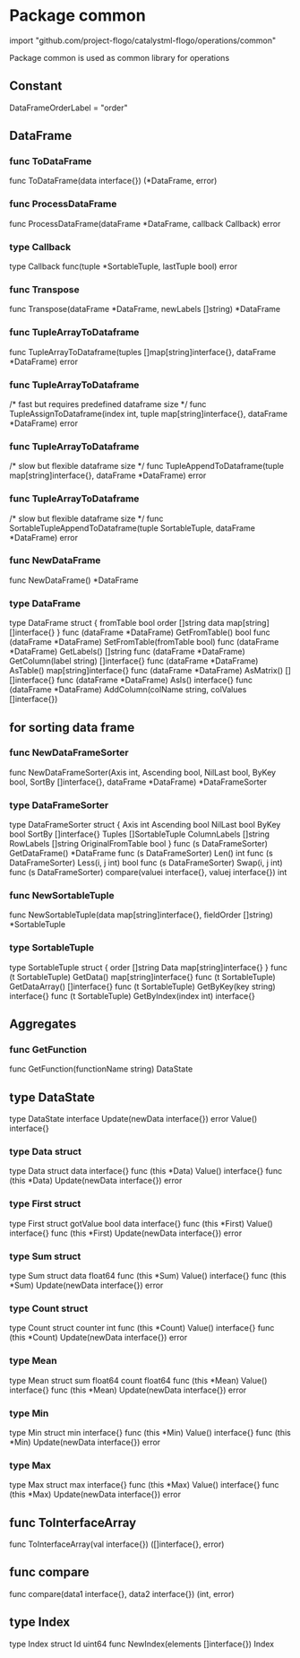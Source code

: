 # Package common

import "github.com/project-flogo/catalystml-flogo/operations/common"

Package common is used as common library for operations

## Constant

DataFrameOrderLabel = "order"

## DataFrame

### func ToDataFrame
func ToDataFrame(data interface{}) (*DataFrame, error)
 
### func ProcessDataFrame
func ProcessDataFrame(dataFrame *DataFrame, callback Callback) error 

### type Callback
type Callback func(tuple *SortableTuple, lastTuple bool) error

### func Transpose
func Transpose(dataFrame *DataFrame, newLabels []string) *DataFrame 

### func TupleArrayToDataframe
func TupleArrayToDataframe(tuples []map[string]interface{}, dataFrame *DataFrame) error 

### func TupleArrayToDataframe
/* fast but requires predefined dataframe size */
func TupleAssignToDataframe(index int, tuple map[string]interface{}, dataFrame *DataFrame) error 

### func TupleArrayToDataframe
/* slow but flexible dataframe size */
func TupleAppendToDataframe(tuple map[string]interface{}, dataFrame *DataFrame) error 

### func TupleArrayToDataframe
/* slow but flexible dataframe size */
func SortableTupleAppendToDataframe(tuple SortableTuple, dataFrame *DataFrame) error 

### func NewDataFrame
func NewDataFrame() *DataFrame 

### type DataFrame
type DataFrame struct {
	fromTable bool
	order     []string
	data      map[string][]interface{}
}
func (dataFrame *DataFrame) GetFromTable() bool 
func (dataFrame *DataFrame) SetFromTable(fromTable bool) 
func (dataFrame *DataFrame) GetLabels() []string 
func (dataFrame *DataFrame) GetColumn(label string) []interface{} 
func (dataFrame *DataFrame) AsTable() map[string]interface{} 
func (dataFrame *DataFrame) AsMatrix() [][]interface{} 
func (dataFrame *DataFrame) AsIs() interface{} 
func (dataFrame *DataFrame) AddColumn(colName string, colValues []interface{}) 

## for sorting data frame
### func NewDataFrameSorter
func NewDataFrameSorter(Axis int, Ascending bool, NilLast bool, ByKey bool, SortBy []interface{}, dataFrame *DataFrame) *DataFrameSorter 

### type DataFrameSorter
type DataFrameSorter struct {
	Axis              int
	Ascending         bool
	NilLast           bool
	ByKey             bool
	SortBy            []interface{}
	Tuples            []SortableTuple
	ColumnLabels      []string
	RowLabels         []string
	OriginalFromTable bool
}
func (s DataFrameSorter) GetDataFrame() *DataFrame 
func (s DataFrameSorter) Len() int 
func (s DataFrameSorter) Less(i, j int) bool 
func (s DataFrameSorter) Swap(i, j int) 
func (s DataFrameSorter) compare(valuei interface{}, valuej interface{}) int 

### func NewSortableTuple
func NewSortableTuple(data map[string]interface{}, fieldOrder []string) *SortableTuple 

### type SortableTuple
type SortableTuple struct {
	order []string
	Data  map[string]interface{}
}
func (t SortableTuple) GetData() map[string]interface{} 
func (t SortableTuple) GetDataArray() []interface{} 
func (t SortableTuple) GetByKey(key string) interface{} 
func (t SortableTuple) GetByIndex(index int) interface{}

## Aggregates
### func GetFunction
func GetFunction(functionName string) DataState 

## type DataState
type DataState interface
Update(newData interface{}) error
Value() interface{}

### type Data struct
type Data struct
data interface{}
func (this *Data) Value() interface{} 
func (this *Data) Update(newData interface{}) error 

### type First struct
type First struct
gotValue bool
data     interface{}
func (this *First) Value() interface{} 
func (this *First) Update(newData interface{}) error 

### type Sum struct
type Sum struct
data float64
func (this *Sum) Value() interface{} 
func (this *Sum) Update(newData interface{}) error 

### type Count struct
type Count struct
counter int
func (this *Count) Value() interface{} 
func (this *Count) Update(newData interface{}) error 

### type Mean
type Mean struct
sum   float64
count float64
func (this *Mean) Value() interface{} 
func (this *Mean) Update(newData interface{}) error 

### type Min
type Min struct 
min interface{}
func (this *Min) Value() interface{} 
func (this *Min) Update(newData interface{}) error 

### type Max
type Max struct 
max interface{}
func (this *Max) Value() interface{} 
func (this *Max) Update(newData interface{}) error 

## func ToInterfaceArray
func ToInterfaceArray(val interface{}) ([]interface{}, error) 

## func compare
func compare(data1 interface{}, data2 interface{}) (int, error) 

## type Index
type Index struct
Id uint64
func NewIndex(elements []interface{}) Index 
